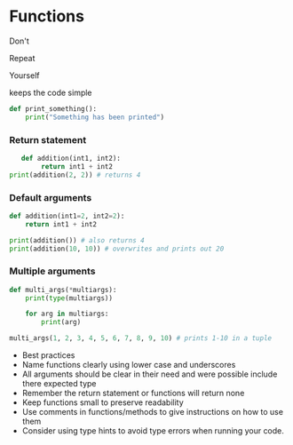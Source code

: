 # Functions

Don't

Repeat  

Yourself

keeps the code simple 

```python
def print_something():
    print("Something has been printed")
 ```

### Return statement 
```python
   def addition(int1, int2):
        return int1 + int2
print(addition(2, 2)) # returns 4
```

### Default arguments 

```python
def addition(int1=2, int2=2):
    return int1 + int2

print(addition()) # also returns 4
print(addition(10, 10)) # overwrites and prints out 20
```
### Multiple arguments 
``` python
def multi_args(*multiargs):
    print(type(multiargs))

    for arg in multiargs:
        print(arg)

multi_args(1, 2, 3, 4, 5, 6, 7, 8, 9, 10) # prints 1-10 in a tuple
```
- Best practices
- Name functions clearly using lower case and underscores
- All arguments should be clear in their need and were possible include there expected type
- Remember the return statement or functions will return none
- Keep functions small to preserve readability 
- Use comments in functions/methods to give instructions on how to use them
- Consider using type hints to avoid type errors when running your code.